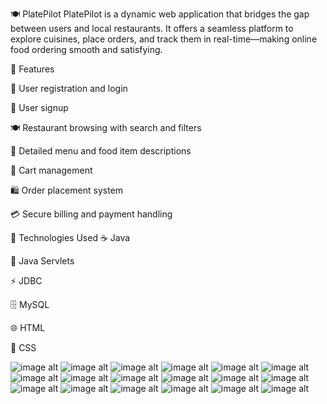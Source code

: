 🍽️ PlatePilot
PlatePilot is a dynamic web application that bridges the gap between users and local restaurants. It offers a seamless platform to explore cuisines, place orders, and track them in real-time—making online food ordering smooth and satisfying.


🌟 Features

👥 User registration and login

📝 User signup

🍽️ Restaurant browsing with search and filters

📜 Detailed menu and food item descriptions

🛒 Cart management

🛍️ Order placement system

💳 Secure billing and payment handling


🔧 Technologies Used
☕ Java

📜 Java Servlets

⚡ JDBC

🗄️ MySQL

🌐 HTML

🎨 CSS



![image alt](https://github.com/YashasAP/PlatePilot--Food-Delivery-website-/blob/a6d315977ff9a6fc1a6dbc5018f0d592a6448260/Screenshot%20(100).png)
![image alt](https://github.com/YashasAP/PlatePilot--Food-Delivery-website-/blob/eefae55a8b43d8bea57b6bb9160b1ac4c2f1edb8/Screenshot%20(101).png)
![image alt](https://github.com/YashasAP/PlatePilot--Food-Delivery-website-/blob/eefae55a8b43d8bea57b6bb9160b1ac4c2f1edb8/Screenshot%20(101).png)
![image alt](https://github.com/YashasAP/PlatePilot--Food-Delivery-website-/blob/eefae55a8b43d8bea57b6bb9160b1ac4c2f1edb8/Screenshot%20(101).png)
![image alt](https://github.com/YashasAP/PlatePilot--Food-Delivery-website-/blob/eefae55a8b43d8bea57b6bb9160b1ac4c2f1edb8/Screenshot%20(101).png)
![image alt](https://github.com/YashasAP/PlatePilot--Food-Delivery-website-/blob/eefae55a8b43d8bea57b6bb9160b1ac4c2f1edb8/Screenshot%20(101).png)
![image alt](https://github.com/YashasAP/PlatePilot--Food-Delivery-website-/blob/eefae55a8b43d8bea57b6bb9160b1ac4c2f1edb8/Screenshot%20(101).png)
![image alt](https://github.com/YashasAP/PlatePilot--Food-Delivery-website-/blob/eefae55a8b43d8bea57b6bb9160b1ac4c2f1edb8/Screenshot%20(101).png)
![image alt](https://github.com/YashasAP/PlatePilot--Food-Delivery-website-/blob/eefae55a8b43d8bea57b6bb9160b1ac4c2f1edb8/Screenshot%20(101).png)
![image alt](https://github.com/YashasAP/PlatePilot--Food-Delivery-website-/blob/eefae55a8b43d8bea57b6bb9160b1ac4c2f1edb8/Screenshot%20(101).png)
![image alt](https://github.com/YashasAP/PlatePilot--Food-Delivery-website-/blob/eefae55a8b43d8bea57b6bb9160b1ac4c2f1edb8/Screenshot%20(101).png)
![image alt](https://github.com/YashasAP/PlatePilot--Food-Delivery-website-/blob/eefae55a8b43d8bea57b6bb9160b1ac4c2f1edb8/Screenshot%20(101).png)
![image alt](https://github.com/YashasAP/PlatePilot--Food-Delivery-website-/blob/eefae55a8b43d8bea57b6bb9160b1ac4c2f1edb8/Screenshot%20(101).png)
![image alt](https://github.com/YashasAP/PlatePilot--Food-Delivery-website-/blob/eefae55a8b43d8bea57b6bb9160b1ac4c2f1edb8/Screenshot%20(101).png)
![image alt](https://github.com/YashasAP/PlatePilot--Food-Delivery-website-/blob/eefae55a8b43d8bea57b6bb9160b1ac4c2f1edb8/Screenshot%20(101).png)
![image alt](https://github.com/YashasAP/PlatePilot--Food-Delivery-website-/blob/eefae55a8b43d8bea57b6bb9160b1ac4c2f1edb8/Screenshot%20(101).png)
![image alt](https://github.com/YashasAP/PlatePilot--Food-Delivery-website-/blob/eefae55a8b43d8bea57b6bb9160b1ac4c2f1edb8/Screenshot%20(101).png)
![image alt](https://github.com/YashasAP/PlatePilot--Food-Delivery-website-/blob/eefae55a8b43d8bea57b6bb9160b1ac4c2f1edb8/Screenshot%20(101).png)

